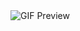 <img src="https://media.wired.com/photos/593221df52d99d6b984dcdc5/master/w_1600%2Cc_limit/Baby-giphy-3.gif" alt="GIF Preview">
